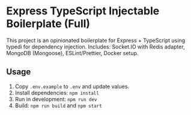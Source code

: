 # Express TypeScript Injectable Boilerplate (Full)

This project is an opinionated boilerplate for Express + TypeScript using typedi for dependency injection.
Includes: Socket.IO with Redis adapter, MongoDB (Mongoose), ESLint/Prettier, Docker setup.

## Usage

1. Copy `.env.example` to `.env` and update values.
2. Install dependencies: `npm install`
3. Run in development: `npm run dev`
4. Build: `npm run build` and `npm start`

